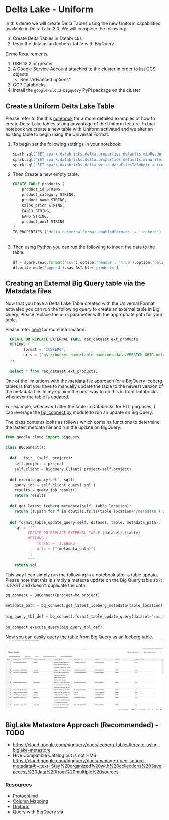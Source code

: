 # Delta Lake - Uniform 

In this demo we will create Delta Tables using the new Uniform capabilities available in Delta Lake 3.0. We will complete the following: 
1. Create Delta Tables in Databricks 
1. Read the data as an Iceberg Table with BigQuery 

Demo Requirements:
1. DBR 13.2 or greater 
1. A Google Service Account attached to the cluster in order to list GCS objects    
    - See "Advanced options"
1. GCP Databricks 
1. Install the `google-cloud-bigquery` PyPi package on the cluster 


## Create a Uniform Delta Lake Table 

Please refer to the this [notebook](./DeltaLake-3-Example.py) for a more detailed examples of how to create Delta Lake tables taking advantage of the Uniform feature. In that notebook we create a new table with Uniform activated and we alter an existing table to begin using the Universal Format. 

1. To begin set the following settings in your notebook:
    ```python
    spark.sql("SET spark.databricks.delta.properties.defaults.minReaderVersion = 2;")
    spark.sql("SET spark.databricks.delta.properties.defaults.minWriterVersion = 7;")
    spark.sql("SET spark.databricks.delta.write.dataFilesToSubdir = true")
    ```

1. Then Create a new empty table:
    ```sql
    CREATE TABLE products (
        product_id STRING,
        product_category STRING,
        product_name STRING,
        sales_price STRING,
        EAN13 STRING,
        EAN5 STRING,
        product_unit STRING
    )
    TBLPROPERTIES ('delta.universalFormat.enabledFormats' = 'iceberg')
    ;
    ```

1. Then using Python you can run the following to insert the data to the table.  
    ```python
    df = spark.read.format('csv').option('header', 'true').option('delimiter', ';').load('/databricks-datasets/retail-org/products/*.csv')
    df.write.mode('append').saveAsTable('products')
    ```


## Creating an External Big Query table via the Metadata files

Now that you have a Delta Lake Table created with the Universal Format activated you can run the following query to create an external table in Big Query. Please replace the `uris` parameter with the appropriate path for your table. 

Please refer [here](https://cloud.google.com/bigquery/docs/iceberg-tables#create-using-metadata-file) for more information. 

  ```sql
    CREATE OR REPLACE EXTERNAL TABLE rac_dataset.ext_products
    OPTIONS (
          format = 'ICEBERG',
          uris = ["gs://bucket_name/table_name/metadata/VERSION-GUID.metadata.json"]
    );

    select * from rac_dataset.ext_products;
  ```

One of the limitations with the metdata file approach for a BigQuery Iceberg tables is that you have to manually update the table to the newest version of the metadata file. In my opinion the best way to do this is from Databricks whenever the table is updated. 

For example, whenever I alter the table in Databricks for ETL purposes, I can leverage the [bq_connect.py](./libs/bq_connect.py) module to run an update on Big Query. 

The class contents looks as follows which contains functions to determine the lastest metdata file and run the update on BigQuery:
```python
from google.cloud import bigquery

class BQConnect():

  def __init__(self, project):
    self.project = project 
    self.client = bigquery.Client( project=self.project)

  def execute_query(self, sql):
    query_job = self.client.query( sql )
    results = query_job.result() 
    return results
  
  def get_latest_iceberg_metadata(self, table_location):
    return [f.path for f in dbutils.fs.ls(table_location+'/metadata') if '.json' in f.path][-1]

  def format_table_update_query(self, dataset, table, metadata_path):
    sql = f"""
          CREATE OR REPLACE EXTERNAL TABLE {dataset}.{table}
          OPTIONS (
              format = 'ICEBERG',
              uris = ["{metadata_path}"]
          );
          """
    return sql
```

This way I can simply run the following in a notebook after a table update. Please note that this is simply a metadta update on the Big Query table so it is FAST and doesn't duplicate the data! 

```python
bq_connect = BQConnect(project=bq_project)

metadata_path = bq_connect.get_latest_iceberg_metadata(table_location)

big_query_tbl_def = bq_connect.format_table_update_query(dataset='rac_dataset', table='ext_products2', metadata_path=metadata_path)

bq_connect.execute_query(big_query_tbl_def)
```

Now you can easily query the table from Big Query as an Iceberg table.
![](./imgs/MetadataAccessResults.png)


## BigLake Metastore Approach (Recommended) - TODO


- https://cloud.google.com/bigquery/docs/iceberg-tables#create-using-biglake-metastore
- Hive Compatible Catalog but is not HMS: https://cloud.google.com/bigquery/docs/manage-open-source-metadata#:~:text=Stay%20organized%20with%20collections%20Save,access%20data%20from%20multiple%20sources.

### Resources 

- [Protocol.md](https://github.com/delta-io/delta/blob/master/PROTOCOL.md#writer-requirements-for-icebergcompatv1)  
- [Column Mapping](https://docs.databricks.com/delta/delta-column-mapping.html)  
- [Uniform](https://docs.databricks.com/delta/uniform.html)
- Query with BigQuery via 